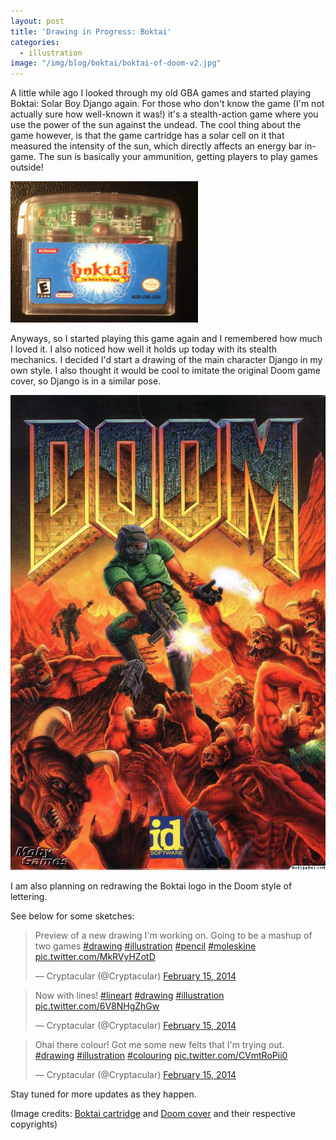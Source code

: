 ```yaml
---
layout: post
title: 'Drawing in Progress: Boktai'
categories:
  - illustration
image: "/img/blog/boktai/boktai-of-doom-v2.jpg"
---
```

A little while ago I looked through my old GBA games and started playing Boktai: Solar Boy Django again. For those who don't know the game (I'm not actually sure how well-known it was!) it's a stealth-action game where you use the power of the sun against the undead. The cool thing about the game however, is that the game cartridge has a solar cell on it that measured the intensity of the sun, which directly affects an energy bar in-game. The sun is basically your ammunition, getting players to play games outside!

![Boktai cartridge](/img/blog/boktai/boktai-300x226.jpg)

Anyways, so I started playing this game again and I remembered how much I loved it. I also noticed how well it holds up today with its stealth mechanics. I decided I'd start a drawing of the main character Django in my own style. I also thought it would be cool to imitate the original Doom game cover, so Django is in a similar pose.

![Doom cover](/img/blog/boktai/doom-cover.jpg)

I am also planning on redrawing the Boktai logo in the Doom style of lettering.

See below for some sketches:

<blockquote class="twitter-tweet" width="550">
  <p lang="en" dir="ltr">
    Preview of a new drawing I'm working on. Going to be a mashup of two games <a href="https://twitter.com/hashtag/drawing?src=hash">#drawing</a> <a href="https://twitter.com/hashtag/illustration?src=hash">#illustration</a> <a href="https://twitter.com/hashtag/pencil?src=hash">#pencil</a> <a href="https://twitter.com/hashtag/moleskine?src=hash">#moleskine</a> <a href="http://t.co/MkRVyHZotD">pic.twitter.com/MkRVyHZotD</a>
  </p>

  <p>
    &mdash; Cryptacular (@Cryptacular) <a href="https://twitter.com/Cryptacular/status/434582926307495937">February 15, 2014</a>
  </p>
</blockquote>



<blockquote class="twitter-tweet" width="550">
  <p lang="en" dir="ltr">
    Now with lines! <a href="https://twitter.com/hashtag/lineart?src=hash">#lineart</a> <a href="https://twitter.com/hashtag/drawing?src=hash">#drawing</a> <a href="https://twitter.com/hashtag/illustration?src=hash">#illustration</a> <a href="http://t.co/6V8NHgZhGw">pic.twitter.com/6V8NHgZhGw</a>
  </p>

  <p>
    &mdash; Cryptacular (@Cryptacular) <a href="https://twitter.com/Cryptacular/status/434599970428051457">February 15, 2014</a>
  </p>
</blockquote>



<blockquote class="twitter-tweet" width="550">
  <p lang="en" dir="ltr">
    Ohai there colour! Got me some new felts that I'm trying out. <a href="https://twitter.com/hashtag/drawing?src=hash">#drawing</a> <a href="https://twitter.com/hashtag/illustration?src=hash">#illustration</a> <a href="https://twitter.com/hashtag/colouring?src=hash">#colouring</a> <a href="http://t.co/CVmtRoPii0">pic.twitter.com/CVmtRoPii0</a>
  </p>

  <p>
    &mdash; Cryptacular (@Cryptacular) <a href="https://twitter.com/Cryptacular/status/434617231880617984">February 15, 2014</a>
  </p>
</blockquote>



Stay tuned for more updates as they happen.

(Image credits: <a href="http://www.usgamer.net/articles/making-bad-hardware-design-fun-remembering-boktai" target="_blank">Boktai cartridge</a> and <a href="http://www.mobygames.com/game/dos/doom/cover-art/gameCoverId,3907/" target="_blank">Doom cover</a> and their respective copyrights)

 [1]: src="/img/wp-uploads/2014/02/boktai-of-doom-v2.jpg
 [2]: src="/img/wp-uploads/2014/02/boktai.jpg
 [3]: src="/img/wp-uploads/2014/02/doom-cover.jpg
